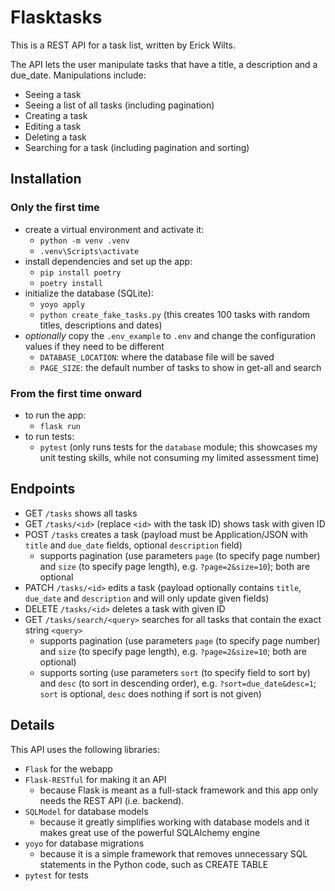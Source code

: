 # Flasktasks

This is a REST API for a task list, written by Erick Wilts.

The API lets the user manipulate tasks that have a title, a description and a due_date. Manipulations include:
- Seeing a task
- Seeing a list of all tasks (including pagination)
- Creating a task
- Editing a task
- Deleting a task
- Searching for a task (including pagination and sorting)

## Installation

### Only the first time
- create a virtual environment and activate it:
    - `python -m venv .venv`
    - `.venv\Scripts\activate`
- install dependencies and set up the app:
    - `pip install poetry`
    - `poetry install`
- initialize the database (SQLite):
    - `yoyo apply`
    - `python create_fake_tasks.py` (this creates 100 tasks with random titles, descriptions and dates)
- *optionally* copy the `.env_example` to `.env` and change the configuration values if they need to be different
    - `DATABASE_LOCATION`: where the database file will be saved
    - `PAGE_SIZE`: the default number of tasks to show in get-all and search

### From the first time onward
- to run the app:
    - `flask run`
- to run tests:
    - `pytest` (only runs tests for the `database` module; this showcases my unit testing skills, while not consuming my limited assessment time)

## Endpoints
- GET `/tasks` shows all tasks
- GET `/tasks/<id>` (replace `<id>` with the task ID) shows task with given ID
- POST `/tasks` creates a task (payload must be Application/JSON with `title` and `due_date` fields, optional `description` field)
    - supports pagination (use parameters `page` (to specify page number) and `size` (to specify page length), e.g. `?page=2&size=10`); both are optional
- PATCH `/tasks/<id>` edits a task (payload optionally contains `title`, `due_date` and `description` and will only update given fields)
- DELETE `/tasks/<id>` deletes a task with given ID
- GET `/tasks/search/<query>` searches for all tasks that contain the exact string `<query>`
    - supports pagination (use parameters `page` (to specify page number) and `size` (to specify page length), e.g. `?page=2&size=10`; both are optional)
    - supports sorting (use parameters `sort` (to specify field to sort by) and `desc` (to sort in descending order), e.g. `?sort=due_date&desc=1`; `sort` is optional, `desc` does nothing if sort is not given)

## Details
This API uses the following libraries:
- `Flask` for the webapp
- `Flask-RESTful` for making it an API
    - because Flask is meant as a full-stack framework and this app only needs the REST API (i.e. backend).
- `SQLModel` for database models
    - because it greatly simplifies working with database models and it makes great use of the powerful SQLAlchemy engine
- `yoyo` for database migrations
    - because it is a simple framework that removes unnecessary SQL statements in the Python code, such as CREATE TABLE
- `pytest` for tests